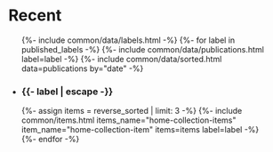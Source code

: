 ---
---
<div class="home-area">
    <h1>Recent</h1>
    <ul class="home-items">
    {%- include common/data/labels.html -%}
    {%- for label in published_labels -%}
        {%- include common/data/publications.html label=label -%}
        {%- include common/data/sorted.html data=publications by="date" -%}
        <li class="home-item">
            <h3 class="home-collection-label">{{- label | escape -}}</h3>
            {%- assign items = reverse_sorted | limit: 3 -%}
            {%- include common/items.html items_name="home-collection-items" item_name="home-collection-item" items=items label=label -%}
        </li>
        {%- endfor -%}
    </ul>
</div>